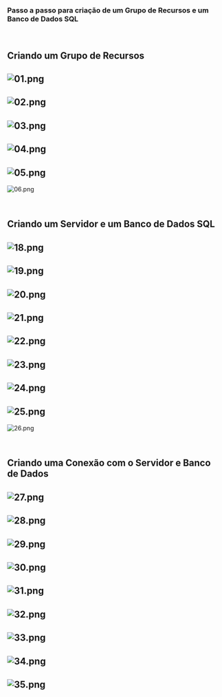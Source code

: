 ### Passo a passo para criação de um Grupo de Recursos e um Banco de Dados SQL

&nbsp;


**Criando um Grupo de Recursos**
&nbsp;
---
![01.png](https://github.com/oErikGonzaga/dio-lab/blob/main/images/01.png)
---
![02.png](https://github.com/oErikGonzaga/dio-lab/blob/main/images/02.png)
---
![03.png](https://github.com/oErikGonzaga/dio-lab/blob/main/images/03.png)
---
![04.png](https://github.com/oErikGonzaga/dio-lab/blob/main/images/04.png)
---
![05.png](https://github.com/oErikGonzaga/dio-lab/blob/main/images/05.png)
---
![06.png](https://github.com/oErikGonzaga/dio-lab/blob/main/images/06.png)

&nbsp;

**Criando um Servidor e um Banco de Dados SQL**
&nbsp;
---
![18.png](https://github.com/oErikGonzaga/dio-lab/blob/main/images/18.png)
---
![19.png](https://github.com/oErikGonzaga/dio-lab/blob/main/images/19.png)
---
![20.png](https://github.com/oErikGonzaga/dio-lab/blob/main/images/20.png)
---
![21.png](https://github.com/oErikGonzaga/dio-lab/blob/main/images/21.png)
---
![22.png](https://github.com/oErikGonzaga/dio-lab/blob/main/images/22.png)
---
![23.png](https://github.com/oErikGonzaga/dio-lab/blob/main/images/23.png)
---
![24.png](https://github.com/oErikGonzaga/dio-lab/blob/main/images/24.png)
---
![25.png](https://github.com/oErikGonzaga/dio-lab/blob/main/images/25.png)
---
![26.png](https://github.com/oErikGonzaga/dio-lab/blob/main/images/26.png)

&nbsp;

**Criando uma Conexão com o Servidor e Banco de Dados**
&nbsp;
---
![27.png](https://github.com/oErikGonzaga/dio-lab/blob/main/images/27.png)
---
![28.png](https://github.com/oErikGonzaga/dio-lab/blob/main/images/28.png)
---
![29.png](https://github.com/oErikGonzaga/dio-lab/blob/main/images/29.png)
---
![30.png](https://github.com/oErikGonzaga/dio-lab/blob/main/images/30.png)
---
![31.png](https://github.com/oErikGonzaga/dio-lab/blob/main/images/31.png)
---
![32.png](https://github.com/oErikGonzaga/dio-lab/blob/main/images/32.png)
---
![33.png](https://github.com/oErikGonzaga/dio-lab/blob/main/images/33.png)
---
![34.png](https://github.com/oErikGonzaga/dio-lab/blob/main/images/34.png)
---
![35.png](https://github.com/oErikGonzaga/dio-lab/blob/main/images/35.png)
---

